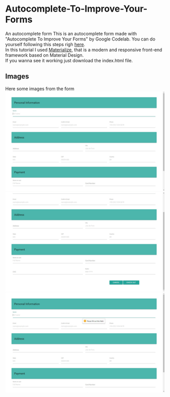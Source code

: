 # Autocomplete-To-Improve-Your-Forms
An autocomplete form
This is an autocomplete form made with "Autocomplete To Improve Your Forms" by Google Codelab. You can do yourself following this steps
righ [here](https://codelabs.developers.google.com/codelabs/autocomplete/index.html?index=..%2F..%2Findex#0).
</br>
In this tutorial I used [Materialize](http://materializecss.com/), that is a modern and responsive front-end framework based on Material Design.
</br>If you wanna see it working just download the index.html file.
</br>
## Images
Here some images from the form
![img1](https://github.com/GilsonFonseca/Autocomplete-To-Improve-Your-Forms/blob/master/images/img1.jpeg)
</br>
![img2](https://github.com/GilsonFonseca/Autocomplete-To-Improve-Your-Forms/blob/master/images/img2.jpeg)
</br>
![img3](https://github.com/GilsonFonseca/Autocomplete-To-Improve-Your-Forms/blob/master/images/img3.jpeg)
